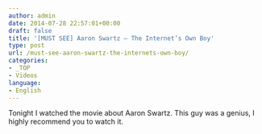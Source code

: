 ```yaml
---
author: admin
date: 2014-07-28 22:57:01+00:00
draft: false
title: '[MUST SEE] Aaron Swartz – The Internet’s Own Boy'
type: post
url: /must-see-aaron-swartz-the-internets-own-boy/
categories:
- _TOP
- Videos
language:
- English
---
```


Tonight I watched the movie about Aaron Swartz.
This guy was a genius, I highly recommend you to watch it.


